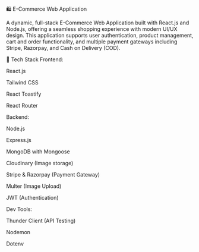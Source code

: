 🛍️ E-Commerce Web Application

A dynamic, full-stack E-Commerce Web Application built with React.js and Node.js, offering a seamless shopping experience with modern UI/UX design. This application supports user authentication, product management, cart and order functionality, and multiple payment gateways including Stripe, Razorpay, and Cash on Delivery (COD).

🔧 Tech Stack
Frontend:

React.js

Tailwind CSS

React Toastify

React Router

Backend:

Node.js

Express.js

MongoDB with Mongoose

Cloudinary (Image storage)

Stripe & Razorpay (Payment Gateway)

Multer (Image Upload)

JWT (Authentication)

Dev Tools:

Thunder Client (API Testing)

Nodemon

Dotenv
